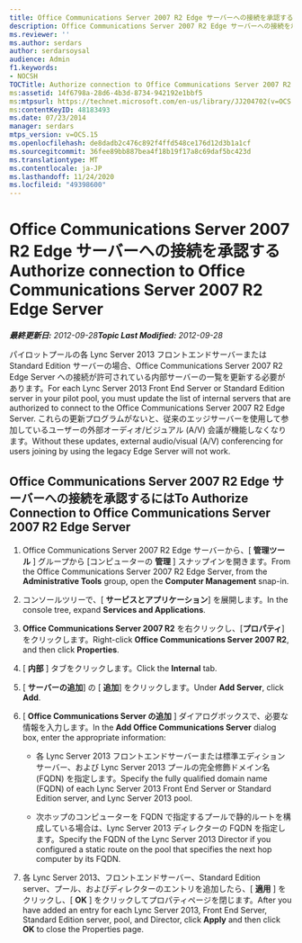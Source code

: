```yaml
---
title: Office Communications Server 2007 R2 Edge サーバーへの接続を承認する
description: Office Communications Server 2007 R2 Edge サーバーへの接続を承認します。
ms.reviewer: ''
ms.author: serdars
author: serdarsoysal
audience: Admin
f1.keywords:
- NOCSH
TOCTitle: Authorize connection to Office Communications Server 2007 R2 Edge Server
ms:assetid: 14f6798a-28d6-4b3d-8734-942192e1bbf5
ms:mtpsurl: https://technet.microsoft.com/en-us/library/JJ204702(v=OCS.15)
ms:contentKeyID: 48183493
ms.date: 07/23/2014
manager: serdars
mtps_version: v=OCS.15
ms.openlocfilehash: de8dadb2c476c892f4ffd548ce176d12d3b1a1cf
ms.sourcegitcommit: 36fee89bb887bea4f18b19f17a8c69daf5bc423d
ms.translationtype: MT
ms.contentlocale: ja-JP
ms.lasthandoff: 11/24/2020
ms.locfileid: "49398600"
---
```

# <a name="authorize-connection-to-office-communications-server-2007-r2-edge-server"></a><span data-ttu-id="ac0c2-103">Office Communications Server 2007 R2 Edge サーバーへの接続を承認する</span><span class="sxs-lookup"><span data-stu-id="ac0c2-103">Authorize connection to Office Communications Server 2007 R2 Edge Server</span></span>

<div data-xmlns="http://www.w3.org/1999/xhtml">

<div class="topic" data-xmlns="http://www.w3.org/1999/xhtml" data-msxsl="urn:schemas-microsoft-com:xslt" data-cs="https://msdn.microsoft.com/">

<div data-asp="https://msdn2.microsoft.com/asp">



</div>

<div id="mainSection">

<div id="mainBody"><span data-ttu-id="ac0c2-104">

<span> </span></span><span class="sxs-lookup"><span data-stu-id="ac0c2-104">

<span> </span></span></span>

<span data-ttu-id="ac0c2-105">_**最終更新日:** 2012-09-28_</span><span class="sxs-lookup"><span data-stu-id="ac0c2-105">_**Topic Last Modified:** 2012-09-28_</span></span>

<span data-ttu-id="ac0c2-106">パイロットプールの各 Lync Server 2013 フロントエンドサーバーまたは Standard Edition サーバーの場合、Office Communications Server 2007 R2 Edge Server への接続が許可されている内部サーバーの一覧を更新する必要があります。</span><span class="sxs-lookup"><span data-stu-id="ac0c2-106">For each Lync Server 2013 Front End Server or Standard Edition server in your pilot pool, you must update the list of internal servers that are authorized to connect to the Office Communications Server 2007 R2 Edge Server.</span></span> <span data-ttu-id="ac0c2-107">これらの更新プログラムがないと、従来のエッジサーバーを使用して参加しているユーザーの外部オーディオ/ビジュアル (A/V) 会議が機能しなくなります。</span><span class="sxs-lookup"><span data-stu-id="ac0c2-107">Without these updates, external audio/visual (A/V) conferencing for users joining by using the legacy Edge Server will not work.</span></span>

<div>

## <a name="to-authorize-connection-to-office-communications-server-2007-r2-edge-server"></a><span data-ttu-id="ac0c2-108">Office Communications Server 2007 R2 Edge サーバーへの接続を承認するには</span><span class="sxs-lookup"><span data-stu-id="ac0c2-108">To Authorize Connection to Office Communications Server 2007 R2 Edge Server</span></span>

1.  <span data-ttu-id="ac0c2-109">Office Communications Server 2007 R2 Edge サーバーから、[ **管理ツール** ] グループから [コンピューターの **管理** ] スナップインを開きます。</span><span class="sxs-lookup"><span data-stu-id="ac0c2-109">From the Office Communications Server 2007 R2 Edge Server, from the **Administrative Tools** group, open the **Computer Management** snap-in.</span></span>

2.  <span data-ttu-id="ac0c2-110">コンソールツリーで、[ **サービスとアプリケーション**] を展開します。</span><span class="sxs-lookup"><span data-stu-id="ac0c2-110">In the console tree, expand **Services and Applications**.</span></span>

3.  <span data-ttu-id="ac0c2-111">**Office Communications Server 2007 R2** を右クリックし、[**プロパティ**] をクリックします。</span><span class="sxs-lookup"><span data-stu-id="ac0c2-111">Right-click **Office Communications Server 2007 R2**, and then click **Properties**.</span></span>

4.  <span data-ttu-id="ac0c2-112">[ **内部** ] タブをクリックします。</span><span class="sxs-lookup"><span data-stu-id="ac0c2-112">Click the **Internal** tab.</span></span>

5.  <span data-ttu-id="ac0c2-113">[ **サーバーの追加**] の [ **追加**] をクリックします。</span><span class="sxs-lookup"><span data-stu-id="ac0c2-113">Under **Add Server**, click **Add**.</span></span>

6.  <span data-ttu-id="ac0c2-114">[ **Office Communications Server の追加** ] ダイアログボックスで、必要な情報を入力します。</span><span class="sxs-lookup"><span data-stu-id="ac0c2-114">In the **Add Office Communications Server** dialog box, enter the appropriate information:</span></span>
    
      - <span data-ttu-id="ac0c2-115">各 Lync Server 2013 フロントエンドサーバーまたは標準エディションサーバー、および Lync Server 2013 プールの完全修飾ドメイン名 (FQDN) を指定します。</span><span class="sxs-lookup"><span data-stu-id="ac0c2-115">Specify the fully qualified domain name (FQDN) of each Lync Server 2013 Front End Server or Standard Edition server, and Lync Server 2013 pool.</span></span>
    
      - <span data-ttu-id="ac0c2-116">次ホップのコンピューターを FQDN で指定するプールで静的ルートを構成している場合は、Lync Server 2013 ディレクターの FQDN を指定します。</span><span class="sxs-lookup"><span data-stu-id="ac0c2-116">Specify the FQDN of the Lync Server 2013 Director if you configured a static route on the pool that specifies the next hop computer by its FQDN.</span></span>

7.  <span data-ttu-id="ac0c2-117">各 Lync Server 2013、フロントエンドサーバー、Standard Edition server、プール、およびディレクターのエントリを追加したら、[ **適用** ] をクリックし、[ **OK** ] をクリックしてプロパティページを閉じます。</span><span class="sxs-lookup"><span data-stu-id="ac0c2-117">After you have added an entry for each Lync Server 2013, Front End Server, Standard Edition server, pool, and Director, click **Apply** and then click **OK** to close the Properties page.</span></span>

<span data-ttu-id="ac0c2-118"></div>

</div>

<span> </span>

</div>

</div>

</span><span class="sxs-lookup"><span data-stu-id="ac0c2-118"></div>

</div>

<span> </span>

</div>

</div>

</span></span></div>

